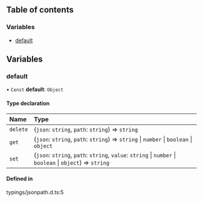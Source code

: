 ## Table of contents

### Variables

- [default](#default)

## Variables

<span id="default"></span>

### default

• `Const` **default**: `Object`

#### Type declaration

| Name | Type |
| :------ | :------ |
| `delete` | (`json`: `string`, `path`: `string`) => `string` |
| `get` | (`json`: `string`, `path`: `string`) => `string` \| `number` \| `boolean` \| `object` |
| `set` | (`json`: `string`, `path`: `string`, `value`: `string` \| `number` \| `boolean` \| `object`) => `string` |

#### Defined in

typings/jsonpath.d.ts:5


